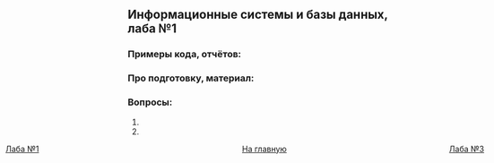 ## Информационные системы и базы данных, лаба №1

### Примеры кода, отчётов:

[comment]: <> (+ [Жека]&#40;https://github.com/3ilib0ba/ITMO-DB/tree/master/Labs/Lab-1&#41;)


### Про подготовку, материал:

[comment]: <> (Лабораторная работа с созданием простой модели предметной области. Читаем)

[comment]: <> (лекции, думаем головой.)

### Вопросы:

1)

2)


[//]: # (к оглавлению и на прочие лабы)
<div style="position: absolute; left: 10px">
    <a style="text-align: right" href="lab-1.html">Лаба №1</a>
</div>
<div style="position: absolute; left: 45%">
    <a href="../../thirdcourse.html">На главную</a>
</div>
<div style="position: absolute; right: 10%">
    <a href="lab-3.html">Лаба №3</a>
</div>